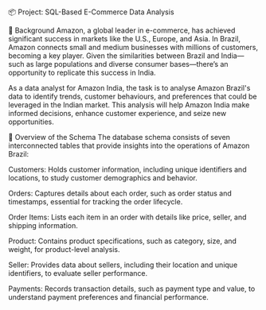 📦 Project: SQL-Based E-Commerce Data Analysis

📝 Background
Amazon, a global leader in e-commerce, has achieved significant success in markets like the U.S., Europe, and Asia. In Brazil, Amazon connects small and medium businesses with millions of customers, becoming a key player. Given the similarities between Brazil and India—such as large populations and diverse consumer bases—there’s an opportunity to replicate this success in India.

As a data analyst for Amazon India, the task is to analyse Amazon Brazil's data to identify trends, customer behaviours, and preferences that could be leveraged in the Indian market. This analysis will help Amazon India make informed decisions, enhance customer experience, and seize new opportunities.

🧾 Overview of the Schema
The database schema consists of seven interconnected tables that provide insights into the operations of Amazon Brazil:

Customers: Holds customer information, including unique identifiers and locations, to study customer demographics and behavior.

Orders: Captures details about each order, such as order status and timestamps, essential for tracking the order lifecycle.

Order Items: Lists each item in an order with details like price, seller, and shipping information.

Product: Contains product specifications, such as category, size, and weight, for product-level analysis.

Seller: Provides data about sellers, including their location and unique identifiers, to evaluate seller performance.

Payments: Records transaction details, such as payment type and value, to understand payment preferences and financial performance.
